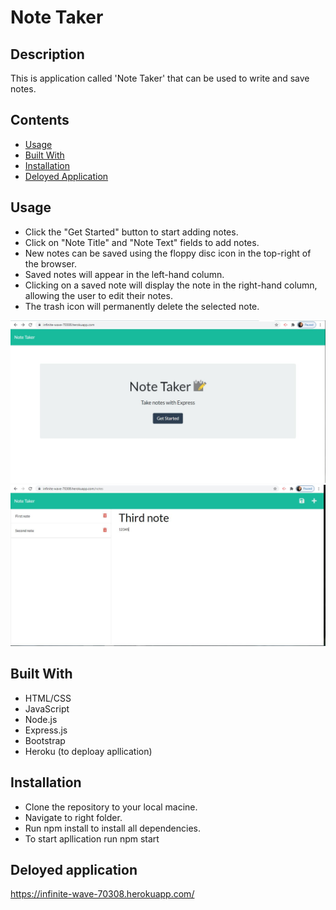 # Note Taker

## Description
This is application called 'Note Taker' that can be used to write and save notes. 


## Contents
* [Usage](#Usage)
* [Built With](#Built-With)
* [Installation](#Installation)
* [Deloyed Application](#Deloyed-application)

## Usage
* Click the "Get Started" button to start adding notes.
* Click on "Note Title" and "Note Text" fields to add notes.
* New notes can be saved using the floppy disc icon in the top-right of the browser.
* Saved notes will appear in the left-hand column.
* Clicking on a saved note will display the note in the right-hand column, allowing the user to edit their notes.
* The trash icon will permanently delete the selected note.

<img src=".\src\1.JPG"> 
<img src=".\src\2.JPG"> 

## Built With
* HTML/CSS
* JavaScript
* Node.js
* Express.js
* Bootstrap
* Heroku (to deploay apllication)


## Installation
- Clone the repository to your local macine.
- Navigate to right folder.
- Run npm install to install all dependencies.
- To start apllication run npm start

## Deloyed application
https://infinite-wave-70308.herokuapp.com/